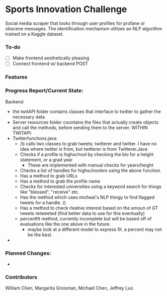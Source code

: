 # Sports Innovation Challenge
Social media scraper that looks through user profiles for profane or obscene messages. 
The identification mechanism utilizes an NLP algorithm trained on a Kaggle dataset.

### To-do
- [ ] Make frontend aesthetically pleasing
- [ ] Connect frontend w/ backend POST

### Features

### Progress Report/Current State:
Backend
- the twitAPI folder contains classes that interface to twitter to gather the necessary data
- Server resources folder countains the files that actually create objects and call the methods, before sending them to the server.
  WITHIN TWITAPI:
- Twitterfunctions.java:
  - /b calls two classes to grab tweets; twitterer and twitter. I have no idea where twitter is from, but twitterer is from Twitterer.Java
  - Checks if a profile is highschool by checking the bio for a height statement, or a grad year
    - These are implemented with manual checks for years/height
  - Checks a list of handles for highschoolers using the above function.
  - Has a method to grab URLs
  - Has a method to grab the profile name
  - Checks for interested universities using a keyword search for things like "blessed", "receive" etc.
  - Has the method which uses micheal's NLP thingy to find flagged tweets for a handle. ()
  - Has a method to check rleative interest based on the amoun of GT tweets retweeted (find better data to use for this eventually)
  - percentfit method, currently incomplete but will be based off of evaluations like the one above in the future.
    - maybe look at a different model to express fit. a percent may not be the best.
- 
  
### Planned Changes:
- 
### Contributors
William Chen, Margarita Groisman, Michael Chen, Jeffrey Luo
